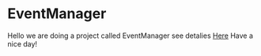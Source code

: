 EventManager
============
Hello we are doing a project called EventManager
see detalies [Here](https://github.com/AlexCherniak/EventManager)
Have a nice day!

